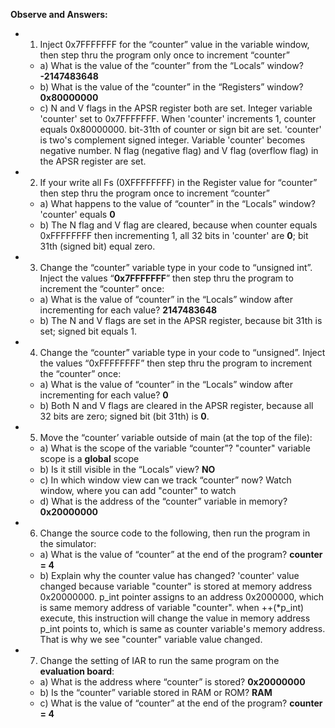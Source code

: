 **Observe and Answers:**
* 1. Inject 0x7FFFFFFF for the “counter” value in the variable window, then step thru the program
  only once to increment “counter”
   * a) What is the value of the “counter” from the “Locals” window? **-2147483648**
   * b) What is the value of the “counter” in the “Registers” window? **0x80000000**
   * c) N and V flags in the APSR register both are set. Integer variable 'counter' set to 0x7FFFFFFF. 
        When 'counter' increments 1, counter equals 0x80000000.  bit-31th of counter or sign bit are set.
        'counter' is two's complement signed integer.  Variable 'counter' becomes negative number.
        N flag (negative flag) and V flag (overflow flag) in the APSR register are set.

* 2. If your write all Fs (0XFFFFFFFF) in the Register value for “counter” then step thru the program
  once to increment “counter”
   * a) What happens to the value of “counter” in the “Locals” window?
        'counter' equals **0**
   * b) The N flag and V flag are cleared, because when counter equals 0xFFFFFFFF then incrementing 1, 
        all 32 bits in 'counter' are **0**; bit 31th (signed bit) equal zero.  

* 3. Change the “counter” variable type in your code to “unsigned int”. Inject the values
    “**0x7FFFFFFF**” then step thru the program to increment the “counter” once:
   * a) What is the value of “counter” in the “Locals” window after incrementing for each value? **2147483648**  
   * b) The N and V flags are set in the APSR register, because bit 31th is set; signed bit equals 1.

* 4. Change the “counter” variable type in your code to “unsigned”. Inject the values “0xFFFFFFFF”
  then step thru the program to increment the “counter” once:
   * a) What is the value of “counter” in the “Locals” window after incrementing for each value? **0**
   * b) Both N and V flags are cleared in the APSR register, because all 32 bits are zero; signed bit
        (bit 31th) is **0**.   

* 5. Move the “counter’ variable outside of main (at the top of the file):
   * a) What is the scope of the variable “counter”? "counter" variable scope is a **global** scope
   * b) Is it still visible in the “Locals” view? **NO**
   * c) In which window view can we track “counter” now? Watch window, where you can add "counter" to watch
   * d) What is the address of the “counter” variable in memory? **0x20000000**

* 6. Change the source code to the following, then run the program in the simulator:
   * a) What is the value of “counter” at the end of the program? **counter = 4**
   * b) Explain why the counter value has changed? 
        'counter' value changed because variable "counter" is stored at memory address 0x20000000.  p_int pointer 
        assigns to an address 0x2000000, which is same memory address of variable "counter".  when ++(*p_int) execute,
        this instruction will change the value in memory address p_int points to, which is same as counter variable's
        memory address. That is why we see "counter" variable value changed.
        
* 7. Change the setting of IAR to run the same program on the **evaluation board**:
   * a) What is the address where “counter” is stored? **0x20000000**
   * b) Is the “counter” variable stored in RAM or ROM? **RAM**
   * c) What is the value of “counter” at the end of the program? **counter = 4**
